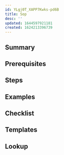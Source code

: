 ```yaml
---
id: YLgj0T_XAPP7Kwks-pd6B
title: Sop
desc: ''
updated: 1644597921181
created: 1624213396739
---
```


## Summary

## Prerequisites

## Steps

## Examples

## Checklist

## Templates

## Lookup